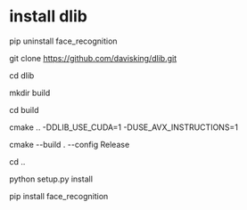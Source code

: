 # install dlib

pip uninstall face_recognition


git clone https://github.com/davisking/dlib.git


cd dlib

mkdir build

cd build

cmake .. -DDLIB_USE_CUDA=1 -DUSE_AVX_INSTRUCTIONS=1

cmake --build . --config Release

cd ..

python setup.py install


pip install face_recognition
